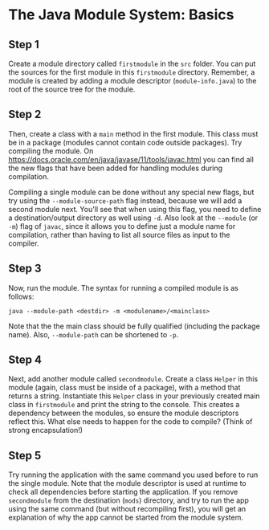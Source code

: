 # The Java Module System: Basics

## Step 1
Create a module directory called `firstmodule` in the `src` folder.
You can put the sources for the first module in this `firstmodule` directory.
Remember, a module is created by adding a module descriptor (`module-info.java`) to the root of the source tree for the module.

## Step 2
Then, create a class with a `main` method in the first module.
This class must be in a package (modules cannot contain code outside packages).
Try compiling the module.
On https://docs.oracle.com/en/java/javase/11/tools/javac.html you can find all the new flags that have been added for handling modules during compilation.

Compiling a single module can be done without any special new flags, but try using the `--module-source-path` flag instead, because we will add a second module next.
You'll see that when using this flag, you need to define a destination/output directory as well using `-d`.
Also look at the `--module` (or `-m`) flag of `javac`, since it allows you to define just a module name for compilation, rather than having to list all source files as input to the compiler.

## Step 3
Now, run the module.
The syntax for running a compiled module is as follows:

```
java --module-path <destdir> -m <modulename>/<mainclass>
```

Note that the the main class should be fully qualified (including the package name).
Also, `--module-path` can be shortened to `-p`.

## Step 4
Next, add another module called `secondmodule`.
Create a class `Helper` in this module (again, class must be inside of a package), with a method that returns a string.
Instantiate this `Helper` class in your previously created main class in `firstmodule` and print the string to the console.
This creates a dependency between the modules, so ensure the module descriptors reflect this.
What else needs to happen for the code to compile? (Think of strong encapsulation!)

## Step 5
Try running the application with the same command you used before to run the single module.
Note that the module descriptor is used at runtime to check all dependencies before starting the application.
If you remove `secondmodule` from the destination (`mods`) directory, and try to run the app using the same command (but without recompiling first), you will get an explanation of why the app cannot be started from the module system.

